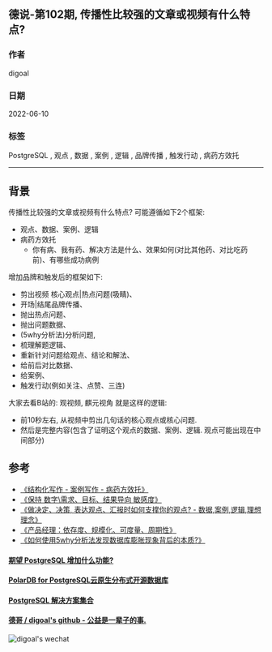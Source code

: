## 德说-第102期, 传播性比较强的文章或视频有什么特点?          
      
### 作者      
digoal      
      
### 日期      
2022-06-10      
      
### 标签      
PostgreSQL , 观点 , 数据 , 案例 , 逻辑 , 品牌传播 , 触发行动 , 病药方效托      
      
----      
      
## 背景      
  
传播性比较强的文章或视频有什么特点? 可能遵循如下2个框架:   
- 观点、数据、案例、逻辑  
- 病药方效托  
    - 你有病、我有药、解决方法是什么、效果如何(对比其他药、对比吃药前)、有哪些成功病例  
  
增加品牌和触发后的框架如下:   
- 剪出视频 核心观点|热点问题(吸睛)、  
- 开场|结尾品牌传播、  
- 抛出热点问题、  
- 抛出问题数据、  
- (5why分析法)分析问题,   
- 梳理解题逻辑、  
- 重新针对问题给观点、结论和解法、  
- 给前后对比数据、  
- 给案例、  
- 触发行动(例如关注、点赞、三连)     
  
  
大家去看B站的: 观视频, 麒元视角 就是这样的逻辑:     
- 前10秒左右, 从视频中剪出几句话的核心观点或核心问题.      
- 然后是完整内容(包含了证明这个观点的数据、案例、逻辑. 观点可能出现在中间部分)      
  
## 参考  
- [《结构化写作 - 案例写作 - 病药方效托》](../202104/20210414_03.md)    
- [《保持 数字\需求、目标、结果导向 敏感度》](../202104/20210414_05.md)    
- [《做决定、决策, 表达观点、汇报时如何支撑你的观点?  - 数据,案例,逻辑,理想理念》](../202104/20210414_04.md)    
- [《产品经理：依存度、规模化、可度量、周期性》](../202012/20201225_02.md)    
- [《如何使用5why分析法发现数据库膨胀现象背后的本质?》](../202108/20210818_01.md)    
  
  
#### [期望 PostgreSQL 增加什么功能?](https://github.com/digoal/blog/issues/76 "269ac3d1c492e938c0191101c7238216")
  
  
#### [PolarDB for PostgreSQL云原生分布式开源数据库](https://github.com/ApsaraDB/PolarDB-for-PostgreSQL "57258f76c37864c6e6d23383d05714ea")
  
  
#### [PostgreSQL 解决方案集合](https://yq.aliyun.com/topic/118 "40cff096e9ed7122c512b35d8561d9c8")
  
  
#### [德哥 / digoal's github - 公益是一辈子的事.](https://github.com/digoal/blog/blob/master/README.md "22709685feb7cab07d30f30387f0a9ae")
  
  
![digoal's wechat](../pic/digoal_weixin.jpg "f7ad92eeba24523fd47a6e1a0e691b59")
  
